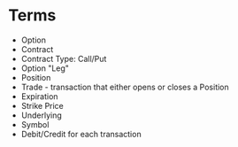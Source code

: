 # Terms

* Option
* Contract
* Contract Type: Call/Put
* Option "Leg"
* Position
* Trade - transaction that either opens or closes a Position
* Expiration
* Strike Price
* Underlying
* Symbol
* Debit/Credit for each transaction
